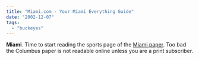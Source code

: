 ```yaml
---
title: "Miami.com - Your Miami Everything Guide"
date: "2002-12-07"
tags: 
  - "buckeyes"
---
```


**Miami**. Time to start reading the sports page of the [Miami paper](http://www.miami.com/mld/miami/sports/colleges/university_of_miami/). Too bad the Columbus paper is not readable online unless you are a print subscriber.
